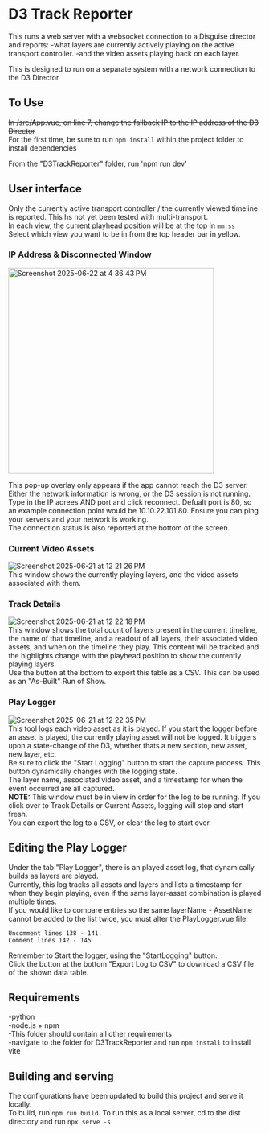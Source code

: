 # D3 Track Reporter

This runs a web server with a websocket connection to a Disguise director and reports:
-what layers are currently actively playing on the active transport controller. 
-and the video assets playing back on each layer.  

This is designed to run on a separate system with a network connection to the D3 Director

## To Use
~~In /src/App.vue, on line 7, change the fallback IP to the IP address of the D3 Director~~  
For the first time, be sure to run `npm install` within the project folder to install dependencies  

From the "D3TrackReporter" folder, run 'npm run dev'

## User interface
Only the currently active transport controller / the currently viewed timeline is reported. This hs not yet been tested with multi-transport.  
In each view, the current playhead position will be at the top in `mm:ss`  
Select which view you want to be in from the top header bar in yellow.

### IP Address & Disconnected Window
<img width="409" alt="Screenshot 2025-06-22 at 4 36 43 PM" src="https://github.com/user-attachments/assets/f0ee9544-b6f6-4d09-ae43-7d829011463e" />  

This pop-up overlay only appears if the app cannot reach the D3 server. Either the network information is wrong, or the D3 session is not running.  
Type in the IP adrees AND port and click reconnect.  Defualt port is 80, so an example connection point would be 10.10.22.101:80.
Ensure you can ping your servers and your network is working.  
The connection status is also reported at the bottom of the screen.

### Current Video Assets 
![Screenshot 2025-06-21 at 12 21 26 PM](https://github.com/user-attachments/assets/d5143c91-ea08-4371-a2e4-0928ff4f8864)  
This window shows the currently playing layers, and the video assets associated with them.

### Track Details
![Screenshot 2025-06-21 at 12 22 18 PM](https://github.com/user-attachments/assets/c8c171a9-3c53-4d60-9c71-82d8c0189cca)  
This window shows the total count of layers present in the current timeline, the name of that timeline, and a readout of all layers, their associated video assets, and when on the timeline they play. This content will be tracked and the highlights change with the playhead position to show the currently playing layers.  
Use the button at the bottom to export this table as a CSV. This can be used as an "As-Built" Run of Show.

### Play Logger
![Screenshot 2025-06-21 at 12 22 35 PM](https://github.com/user-attachments/assets/8a69505d-8639-410b-9ae9-7f9f5e1b1dd7)  
This tool logs each video asset as it is played. If you start the logger before an asset is played, the currently playing asset will not be logged. It triggers upon a state-change of the D3, whether thats a new section, new asset, new layer, etc.  
Be sure to click the "Start Logging" button to start the capture process. This button dynamically changes with the logging state.  
The layer name, associated video asset, and a timestamp for when the event occurred are all captured.  
**NOTE:** This window must be in view in order for the log to be running. If you click over to Track Details or Current Assets, logging will stop and start fresh.  
You can export the log to a CSV, or clear the log to start over.

## Editing the Play Logger
Under the tab "Play Logger", there is an played asset log, that dynamically builds as layers are played.  
Currently, this log tracks all assets and layers and lists a timestamp for when they begin playing, even if the same layer-asset combination is played multiple times.  
If you would like to compare entries so the same layerName - AssetName cannot be added to the list twice, you must alter the PlayLogger.vue file:  
```
Uncomment lines 138 - 141.
Comment lines 142 - 145
```
Remember to Start the logger, using the "StartLogging" button.  
Click the button at the bottom "Export Log to CSV" to download a CSV file of the shown data table.

## Requirements
-python  
-node.js + npm  
-This folder should contain all other requirements  
-navigate to the folder for D3TrackReporter and run `npm install` to install vite

## Building and serving
The configurations have been updated to build this project and serve it locally.  
To build, run `npm run build`. 
To run this as a local server, cd to the dist directory and run `npx serve -s`
